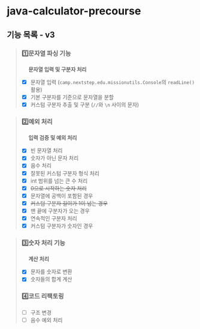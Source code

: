 # java-calculator-precourse

## 기능 목록 - v3

> ### 1️⃣문자열 파싱 기능
> &emsp; **문자열 입력 및 구분자 처리**
> - [x] 문자열 입력 (`camp.nextstep.edu.missionutils.Console`의 `readLine()` 활용)
> - [x] 기본 구분자를 기준으로 문자열을 분할
> - [x] 커스텀 구분자 추출 및 구분 (`//`와 `\n` 사이의 문자)

> ### 2️⃣예외 처리
> &emsp; **입력 검증 및 예외 처리**
> - [x] 빈 문자열 처리
> - [x] 숫자가 아닌 문자 처리
> - [x] 음수 처리
> - [x] 잘못된 커스텀 구분자 형식 처리
> - [x] int 범위를 넘는 큰 수 처리
> - [x] ~~0으로 시작하는 숫자 처리~~
> - [x] 문자열에 공백이 포함된 경우
> - [x] ~~커스텀 구분자 길이가 1이 넘는 경우~~
> - [x] 맨 끝에 구분자가 오는 경우
> - [x] 연속적인 구분자 처리
> - [x] 커스텀 구분자가 숫자인 경우

> ### 3️⃣숫자 처리 기능
> &emsp; **계산 처리**
> - [x] 문자를 숫자로 변환
> - [x] 숫자들의 합계 계산
> 
> ### 4️⃣코드 리팩토링
> - [ ] 구조 변경
> - [ ] 음수 예외 처리